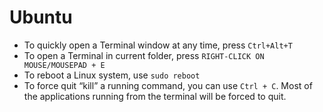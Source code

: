   # Ubuntu

- To quickly open a Terminal window at any time, press `Ctrl+Alt+T`
- To open a Terminal in current folder, press `RIGHT-CLICK ON MOUSE/MOUSEPAD + E`
- To reboot a Linux system, use `sudo reboot`
- To force quit “kill” a running command, you can use `Ctrl + C`. Most of the applications running from the terminal will be forced to quit.
